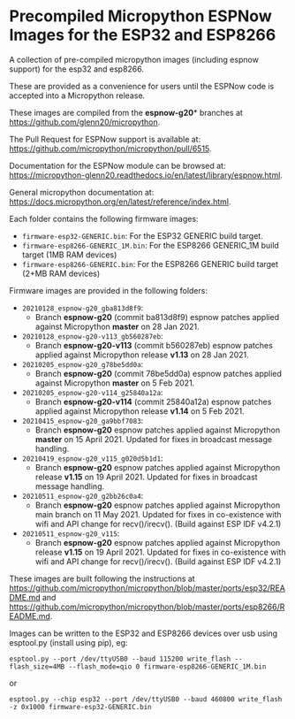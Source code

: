 # Precompiled Micropython ESPNow Images for the ESP32 and ESP8266
A collection of pre-compiled micropython images (including espnow support) for the esp32 and esp8266.

These are provided as a convenience for users until the ESPNow code is accepted into a Micropython release.

These images are compiled from the **espnow-g20*** branches at https://github.com/glenn20/micropython.

The Pull Request for ESPNow support is available at: https://github.com/micropython/micropython/pull/6515.

Documentation for the ESPNow module can be browsed at: https://micropython-glenn20.readthedocs.io/en/latest/library/espnow.html.

General micropython documentation at: https://docs.micropython.org/en/latest/reference/index.html.

Each folder contains the following firmware images:
- `firmware-esp32-GENERIC.bin`: For the ESP32 GENERIC build target.
- `firmware-esp8266-GENERIC_1M.bin`: For the ESP8266 GENERIC_1M build target (1MB RAM devices)
- `firmware-esp8266-GENERIC.bin`: For the ESP8266 GENERIC build target (2+MB RAM devices)

Firmware images are provided in the following folders:
- `20210128_espnow-g20_gba813d8f9`:
  - Branch **espnow-g20** (commit ba813d8f9) espnow patches applied against Micropython **master** on 28 Jan 2021.
- `20210128_espnow-g20-v113_gb560287eb`:
  - Branch **espnow-g20-v113** (commit b560287eb) espnow patches applied against Micropython release **v1.13** on 28 Jan 2021.
- `20210205_espnow-g20_g78be5dd0a`:
  - Branch **espnow-g20** (commit 78be5dd0a) espnow patches applied against Micropython **master** on 5 Feb 2021.
- `20210205_espnow-g20-v114_g25840a12a`:
  - Branch **espnow-g20-v114** (commit 25840a12a) espnow patches applied against Micropython release **v1.14** on 5 Feb 2021.
- `20210415_espnow-g20_ga9bbf7083`:
  - Branch **espnow-g20** espnow patches applied against Micropython **master** on 15 April 2021. Updated for fixes in broadcast message handling.
- `20210419_espnow-g20_v115_g020d5b1d1`:
  - Branch **espnow-g20** espnow patches applied against Micropython release **v1.15** on 19 April 2021. Updated for fixes in broadcast message handling.
- `20210511_espnow-g20_g2bb26c0a4`:
  - Branch **espnow-g20** espnow patches applied against Micropython main branch on 11 May 2021. Updated for fixes in co-existence with wifi and API change for recv()/irecv(). (Build against ESP IDF v4.2.1)
- `20210511_espnow-g20_v115`:
  - Branch **espnow-g20** espnow patches applied against Micropython release **v1.15** on 19 April 2021. Updated for fixes in co-existence with wifi and API change for recv()/irecv(). (Build against ESP IDF v4.2.1)

These images are built following the instructions at https://github.com/micropython/micropython/blob/master/ports/esp32/README.md and https://github.com/micropython/micropython/blob/master/ports/esp8266/README.md.

Images can be written to the ESP32 and ESP8266 devices over usb using esptool.py (install using pip), eg:

```
esptool.py --port /dev/ttyUSB0 --baud 115200 write_flash --flash_size=4MB --flash_mode=qio 0 firmware-esp8266-GENERIC_1M.bin
```

or

```
esptool.py --chip esp32 --port /dev/ttyUSB0 --baud 460800 write_flash -z 0x1000 firmware-esp32-GENERIC.bin
```

